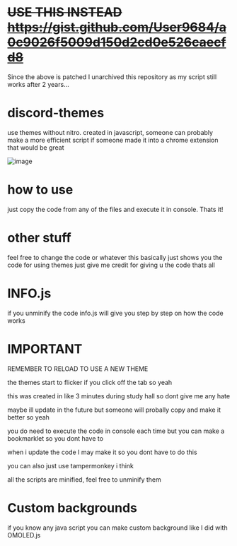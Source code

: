 # ~~USE THIS INSTEAD https://gist.github.com/User9684/a0c9026f5009d150d2cd0e526caecfd8~~
Since the above is patched I unarchived this repository as my script still works after 2 years...

# discord-themes
use themes without nitro. created in javascript, someone can probably make a more efficient script
if someone made it into a chrome extension that would be great

![image](https://user-images.githubusercontent.com/72956230/226078311-a899089c-771b-4005-9de5-4c2c2d7418a1.png)

# how to use
just copy the code from any of the files and execute it in console. Thats it!

# other stuff
feel free to change the code or whatever this basically just shows you the code for using themes just give me credit for giving u the code thats all

# INFO.js
if you unminify the code info.js will give you step by step on how the code works

# IMPORTANT
REMEMBER TO RELOAD TO USE A NEW THEME

the themes start to flicker if you click off the tab so yeah

this was created in like 3 minutes during study hall so dont give me any hate

maybe ill update in the future but someone will probally copy and make it better so yeah

you do need to execute the code in console each time but you can make a bookmarklet so you dont have to

when i update the code I may make it so you dont have to do this

you can also just use tampermonkey i think

all the scripts are minified, feel free to unminify them

# Custom backgrounds
if you know any java script you can make custom background like I did with OMOLED.js


